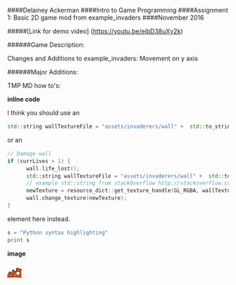 ####Delainey Ackerman
####Intro to Game Programming
####Assignment 1: Basic 2D game mod from example_invaders
####November 2016

#####[Link for demo video] (https://youtu.be/ejbD38uXy2k)


######Game Description:

Changes and Additions to example_invaders:
Movement on y axis

######Major Additions:

TMP MD how to's:

**inline code** 

I think you should use an
```cpp
std::string wallTextureFile = "assets/invaderers/wall" +  std::to_string(--currLives) + ".gif";
```

or an
```cpp
// Damage wall
if (currLives > 1) {
      wall.life_lost();
      std::string wallTextureFile = "assets/invaderers/wall" +  std::to_string(--currLives) + ".gif";
      // example std::string from stackOverflow http://stackoverflow.com/questions/13108973/creating-file-names-automatically-c
      newTexture = resource_dict::get_texture_handle(GL_RGBA, wallTextureFile.c_str());
      wall.change_texture(newTexture);
}
``` 
element here instead.
      
```python
s = "Python syntax highlighting"
print s
```
**image** 

![GitHub Logo](../../../assets/invaderers/wall1.gif)


